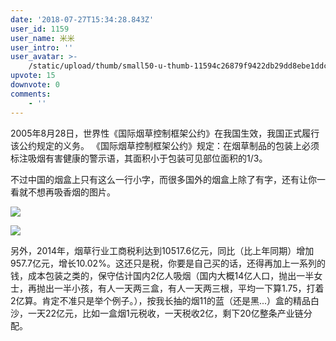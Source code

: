 ```yaml
---
date: '2018-07-27T15:34:28.843Z'
user_id: 1159
user_name: 米米
user_intro: ''
user_avatar: >-
    /static/upload/thumb/small50-u-thumb-11594c26879f9422db29dd8ebe1ddc969eaf3632f862.png
upvote: 15
downvote: 0
comments:
    - ''
---
```


2005年8月28日，世界性《国际烟草控制框架公约》在我国生效，我国正式履行该公约规定的义务。 《国际烟草控制框架公约》规定：在烟草制品的包装上必须标注吸烟有害健康的警示语，其面积小于包装可见部位面积的1/3。

不过中国的烟盒上只有这么一行小字，而很多国外的烟盒上除了有字，还有让你一看就不想再吸香烟的图片。

  

![](https://pincimg.com/posts/114781/0e1a1fd10e82346fe06fc07bd54702ee.jpg)

  

![](https://pincimg.com/posts/114781/810ca2d815918a498cb3f9aa73ca123e.jpg)  

  

另外，2014年，烟草行业工商税利达到10517.6亿元，同比（比上年同期）增加957.7亿元，增长10.02%。这还只是税，你要是自己买的话，还得再加上一系列的钱，成本包装之类的，保守估计国内2亿人吸烟（国内大概14亿人口，抛出一半女士，再抛出一半小孩，有人一天两三盒，有人一天两三根，平均一下算1.75，打着2亿算。肯定不准只是举个例子。），按我长抽的烟11的蓝（还是黑...）盒的精品白沙，一天22亿元，比如一盒烟1元税收，一天税收2亿，剩下20亿整条产业链分配。
